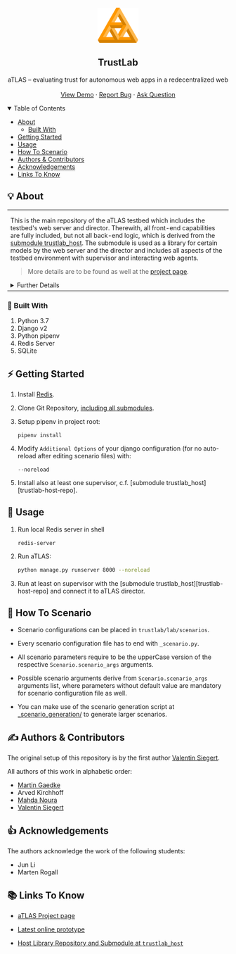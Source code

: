 
<br />
<div align="center">
  <a href="https://github.com/ValentinSiegert/aTLAS">
    <img src="https://github.com/ValentinSiegert/aTLAS/raw/master/_logos/atlas_orange.svg" alt="aTLAS orange" height="80">
  </a>
  <h2>TrustLab</h2>
  <p>
    aTLAS – evaluating trust for autonomous web apps in a redecentralized web
    <!--<br />
    <a href="https://github.com/github_username/repo_name"><strong>Explore the docs »</strong></a> -->
    <br />
    <br />
    <a href="https://vsr.informatik.tu-chemnitz.de/projects/2020/atlas/demo/">View Demo</a>
    ·
    <a href="mailto:valentin.siegert@informatik.tu-chemnitz.de?subject=Issue on aTLAS">Report Bug</a>
    ·
    <a href="mailto:valentin.siegert@informatik.tu-chemnitz.de?subject=Question on aTLAS">Ask Question</a>
  </p>
</div>

<details open="open">
<summary>Table of Contents</summary>

- [About](#-about)
  - [Built With](#-built-with)
- [Getting Started](#-getting-started)
- [Usage](#-usage)
- [How To Scenario](#-how-to-scenario)
- [Authors & Contributors](#-authors--contributors)
- [Acknowledgements](#-acknowledgements)
- [Links To Know](#-links-to-know)

</details>


## 💡 About

<table>
<tr>
<td>

This is the main repository of the aTLAS testbed which includes the testbed's web server and director.
Therewith, all front-end capabilities are fully included, but not all back-end logic, which is derived
from the [submodule trustlab_host][atlas-host-repo].
The submodule is used as a library for certain models by the web server and the director and 
includes all aspects of the testbed environment with supervisor and interacting web agents.

> More details are to be found as well at the [project page][atlas-project].

<details>
<summary>Further Details</summary>

The redecentralization of the web introduces new challenges on trusting data from other sources
due to many unknown or even hidden parties.
An application working trustworthy in a decentralized web must evaluate trust and take trustaware decisions
autonomously without relying on a centralized infrastructure.
This autonomy and the huge amount of available applications necessitates the web to be modelled as
an open dynamic Multi-Agent System (MAS).
To evaluate the trust of web agents, the most suitable trust models need to be identified and used.
Despite the various trust models proposed in the literature for evaluating a web agent’s trust, 
the examination of them with different scenarios and configurations is not trivial.
To address these challenges, we initiated aTLAS, a Trust Laboratory of Multi-Agent Systems
which is a web-based wizard testbed for researchers and web engineers to evaluate trust models systematically.
aTLAS will enable future research regarding trust evaluations in a decentralized web.

The aTLAS project intends to examine trust for a redecentralization of the web.
It enables a broad comparison of trust mechanics, scales and models from the literature
within the current state of the art.
Therefore, it runs and evaluates multi-agent system scenarios, which are defined beforehand.
As the redencentralization of the web necessitates it to be modeled as a open dynamic multi-agent system,
such a laboratory can support the current situation where a comparision of trust approaches
for a decentralized web has to be done manually with a high effort.

> Relevant Publications:
> 
> [aTLAS: a Testbed to Examine Trust for a Redecentralized Web][atlas-paper]
> 
> [WTA: Towards a Web-based Testbed Architecture][wta-paper]

</details>
</td>
</tr>
</table>

### 🧱 Built With

1. Python 3.7
2. Django v2
3. Python pipenv
4. Redis Server
5. SQLite

## ⚡ Getting Started

1. Install [Redis][redis-quickstart].

2. Clone Git Repository, [including all submodules][git-submodules].

3. Setup pipenv in project root:
    ```shell
    pipenv install
    ```
        
4. Modify ``Additional Options`` of your django configuration (for no auto-reload after editing scenario files) with:
    ```shell
    --noreload
    ```

5. Install also at least one supervisor, c.f. [submodule trustlab_host][trustlab-host-repo].

## 👟 Usage

1. Run local Redis server in shell
    ```shell
    redis-server
    ```

3. Run aTLAS:
    ```bash
    python manage.py runserver 8000 --noreload
    ```

4. Run at least on supervisor with the [submodule trustlab_host][trustlab-host-repo] and connect it to aTLAS director.

## 📩 How To Scenario

- Scenario configurations can be placed in ``trustlab/lab/scenarios``.

- Every scenario configuration file has to end with ``_scenario.py``.

- All scenario parameters require to be the upperCase version of the respective ``Scenario.scenario_args`` arguments.

- Possible scenario arguments derive from ``Scenario.scenario_args`` arguments list, where parameters without default value are mandatory for scenario configuration file as well.

- You can make use of the scenario generation script at [_scenario_generation/](_scenario_generation/README.md) to generate larger scenarios.

## ✍ Authors & Contributors

The original setup of this repository is by the first author [Valentin Siegert][valentin-siegert-website].

All authors of this work in alphabetic order:

- [Martin Gaedke](https://vsr.informatik.tu-chemnitz.de/people/gaedke)
- Arved Kirchhoff
- [Mahda Noura](https://vsr.informatik.tu-chemnitz.de/people/mahdanoura)
- [Valentin Siegert][valentin-siegert-website]

## 👍 Acknowledgements

The authors acknowledge the work of the following students:

- Jun Li
- Marten Rogall


## 📚 Links To Know

* [aTLAS Project page][atlas-project]

* [Latest online prototype][atlas-demo]

* [Host Library Repository and Submodule at `trustlab_host`][atlas-host-repo]


<!-- Identifiers, in alphabetical order -->
[atlas-logo-orange]: https://github.com/ValentinSiegert/aTLAS/raw/master/_logos/atlas_orange.svg
[atlas-demo]: https://vsr.informatik.tu-chemnitz.de/projects/2020/atlas/demo/
[atlas-host-repo]: https://github.com/ValentinSiegert/aTLAS_host
[atlas-paper]: https://vsr.informatik.tu-chemnitz.de/research/publications/2020/010/
[atlas-project]: https://vsr.informatik.tu-chemnitz.de/projects/2020/atlas/
[git-submodules]: https://git-scm.com/book/en/v2/Git-Tools-Submodules
[redis-quickstart]: https://redis.io/topics/quickstart
[valentin-siegert-website]: https://vsr.informatik.tu-chemnitz.de/people/siegert
[wta-paper]: https://vsr.informatik.tu-chemnitz.de/research/publications/2021/007/
